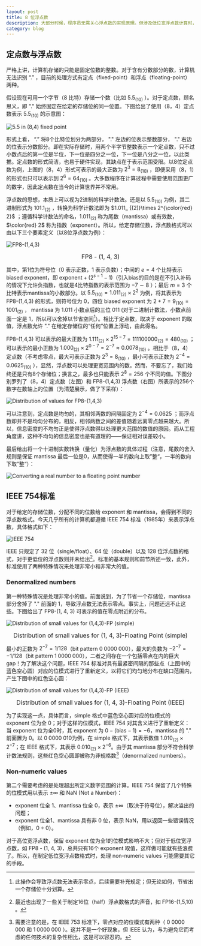 ```yaml
---
layout: post
title: 8 位浮点数
description: 大部分时候，程序员无需关心浮点数的实现原理。但涉及低位宽浮点数计算时，对浮点数一无所知会带来意想不到的结果。
category: blog
---
```


## 定点数与浮点数

严格上讲，计算机存储的只能是固定位数的整数。对于含有分数部分的数，计算机无法识别 “.” ，目前的处理方式有定点（fixed-point）和浮点（floating-point）两种。

假设现在可用一个字节（8 比特）存储一个数（比如 $5.5_ {(10)}$ ）。对于定点数，顾名思义，即 "." 始终固定在给定的存储位的同一位置。下图给出了使用（8，4）定点数表示 $5.5_ {(10)}$ 的示意图：

![5.5 in (8,4) fixed point](/images/floatingpoint8/fixed_point_5_5.png)

形式上看， “.” 将8个比特位划分为两部分， "." 左边的位表示整数部分， "." 右边的位表示分数部分。即在实际存储时，用两个半字节整数表示一个定点数，只不过小数点后的第一位是半位，下一位是四分之一位，下一位是八分之一位，以此类推。定点数的形式简洁，也易于硬件实现，其缺点在于表示范围受限。以8位定点数为例，上图的（8，4）形式可表示的最大正数为 $2^3 = 8_ {(10)}$ ，即便采用（8，1）的形式也只可以表示到 $2^6=64_ {(10)}$ 。大多数程序在计算过程中需要使用范围更广的数字，因此定点数在当今的计算世界并不常用。

浮点数的思想，本质上可以视为2进制的科学计数法。还是以 $5.5_ {(10)}$ 为例，其二进制形式为 $101.1_ {(2)}$ ，转换为科学计数法即为 $1.011_ {(2)}\times 2^{\color{red} 2}$ ；遵循科学计数法的命名，$1.011_ {(2)}$ 称为尾数（mantissa）或有效数，$\color{red} 2$ 称为指数（exponent）。所以，给定存储位数，浮点数格式可以由以下三个要素定义（以8位浮点数为例）：

![FP8-(1,4,3)](/images/floatingpoint8/floating_point_FP8.png)

<center><p><font size="3">FP8 - (1, 4, 3)</font><br/></p></center>

其中，第1位为符号位（0 表示正数，1 表示负数）；中间的 $e=4$ 个比特表示 biased exponent，即 $\mbox{exponent}+(2^{s-1}-1)$（引入bias的目的是在不引入补码的情况下允许负指数，也就是4比特指数的表示范围为 $-7\sim 8$ ）；最后 $m=3$ 个比特表示mantissa的小数部分。以 $5.5_ {(10)}=1.011_ {(2)}\times 2^2$ 为例，将其表示为 FP8-(1,4,3) 的形式，则符号位为 0，四位 biased exponent 为 $2+7=9_ {(10)}=1001_ {(2)}$ ， mantissa 为 $1.011$ 小数点后的三位 $011$ (对于二进制计数法，小数点前面一定是 1，所以可以舍掉以节省空间[^1]）。相比于定点数，取决于 exponent 的取值，浮点数允许 "." 在给定存储位的“任何”位置上浮动，由此得名。

[^1]: 此操作会导致浮点数无法表示零点，后续需要补充规定；但无论如何，节省出一个存储位十分划算。

 FP8-(1,4,3) 可以表示的最大正数为 $1.111_ {(2)}\times 2^{15-7}=111100000_ {(2)}=480_ {(10)}$  ；可以表示的最小正数为 $1.000_ {(2)}\times 2^{0-7}=2^{-7}\approx 0.0078_ {(10)}$ 。相比于（8，4）定点数（不考虑零点，最大可表示正数为 $2^3=8_ {(10)}$ ，最小可表示正数为 $2^{-4}=0.0625_ {(10)}$ ），显然，浮点数可以处理更宽范围内的数。然而，不要忘了，我们始终还是只有8个存储位；换言之，最多也只能表示 $2^8=256$ 个不同的值。下图分别罗列了（8，4）定点数（左图）和 FP8-(1,4,3) 浮点数（右图）所表示的256个数字在数轴上的位置（为清楚展示，做了下采样）：

![Distribution of values for FP8-(1,4,3)](/images/floatingpoint8/distribution_of_values.jpg)

可以注意到，定点数是均匀的，其相邻两数的间隔固定为 $2^{-4}=0.0625$ ；而浮点数却并不是均匀分布的，相反，相邻两数之间的差值随着远离零点越来越大。所以，信息密度的不均匀正是使得浮点数得以处理更大范围的数值的原因。而从工程角度讲，这种不均匀的信息密度也是有道理的——保证相对误差较小。

最后给出将一个十进制实数转换（量化）为浮点数的具体过程（注意，尾数的舍入规则是保证 mantissa 最后一位是0，从而使得一半的数向上取”整“，一半的数向下取”整“）：

![Converting a real number to a floating point number](/images/floatingpoint8/converting_real_to_floating_point.png)

## IEEE 754标准

对于给定的存储位数，分配不同的位数给 exponent 和 mantissa，会得到不同的浮点数格式。今天几乎所有的计算机都遵循 IEEE 754 标准（1985年）来表示浮点数，具体格式如下：

![IEEE 754](/images/floatingpoint8/ieee_754.png)

IEEE 只规定了 32 位（single/float）、64 位（double）以及 128 位浮点数的格式，对于更低位的浮点数则并未给出[^2]。标准的基本规则和前节所述一致，此外，标准使用了两种特殊情况来处理非常小和非常大的值。

[^2]: 最近也出现了一些关于制定16位（half）浮点数格式的声音，如 FP16-(1,5,10) 。

### Denormalized numbers

第一种特殊情况是处理非常小的值。前面说到，为了节省一个存储位，mantissa 部分舍掉了 "." 前面的 1，导致浮点数无法表示零点。事实上，问题还远不止这些。下图给出了 FP8-(1, 4, 3) 可表示的值在零点附近的分布。

![Distribution of small values for (1,4,3)-FP (simple)](/images/floatingpoint8/distribution_of_small_values.png)

<center><p><font size="3">Distribution of small values for (1, 4, 3)-Floating Point (simple)</font><br/></p></center>

最小的正数为  $2^{-7}=1/128$（bit pattern $0\;0000\;000$），最大的负数为  ${-}2^{-7}=-1/128$（bit pattern $1\;0000\;000$），二者之间存在一个包括零点在内的巨大 gap！为了解决这个问题，IEEE 754 标准对具有最紧密间隔的那些点（上图中的蓝色空心圆）对应的位模式进行了重新定义，以将它们均匀地分布在缺口范围内，产生下图中的红色空心圆：

![Distribution of small values for (1,4,3)-FP (IEEE)](/images/floatingpoint8/distribution_of_small_values_IEEE.png)

<center><p><font size="3">Distribution of small values for (1, 4, 3)-Floating Point (IEEE)</font><br/></p></center>

为了实现这一点，具体而言，simple 格式中蓝色空心圆对应的位模式的 exponent 位为全 0；对于这样的位模式，IEEE 754 对其含义进行了重新定义：当 exponent 位为全0时，其 exponent 为  $0-(\text{bias}-1)=-6$，mantissa 的 "." 前面置为 0。以  $0\;0000\;010$为例，在 simple 格式下，其表示数值  $1.010_ {(2)}\times 2^ {-7}$；在 IEEE 格式下，其表示  $0.010_ {(2)}\times 2^ {-6}$。由于其 mantissa 部分不符合科学计数法规则，这些红色空心圆即被称为非规格数[^3]（denormalized numbers）。

[^3]: 需要注意的是，在 IEEE 753 标准下，零点对应的位模式有两种（ $0\;0000\;000$ 和 $1\;0000\;000$  ）。这并不是一个好现象，但 IEEE 认为，与为避免它而考虑的任何技术的复杂性相比，这是可以容忍的。

### Non-numeric values

第二个需要考虑的是处理超出所定义数字范围的计算。IEEE 754 保留了几个特殊的位模式用以表示 $\pm \infty$ 和 NaN (Not a Number)：

- exponent 位全 1、mantissa 位全 0，表示  $\pm\infty$（取决于符号位），解决溢出的问题；
- exponent 位全1、mantissa 具有非 0 位，表示 NaN，用以返回一些错误情况（例如，$0\div 0$）。

对于高位宽浮点数，保留 exponent 位为全1的位模式影响不大；但对于低位宽浮点数，如 FP8 - (1, 4, 3)，总共只有16个 exponent 取值，这样做可能就有些浪费了。所以，在制定低位宽浮点数格式时，处理 non-numeric values 可能需要其它的手段。

[Jhonhu]:    https://jhonhu1994.github.io  "JhonHu"
